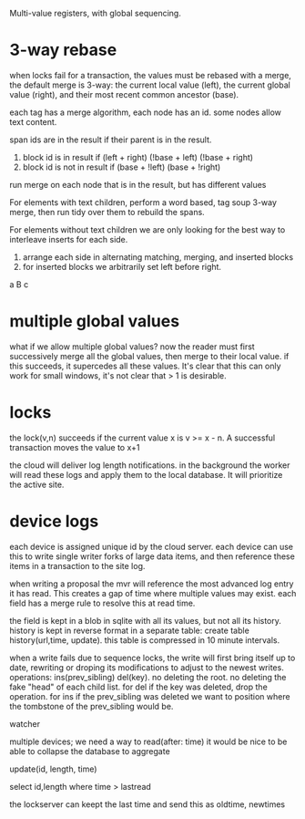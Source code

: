 

Multi-value registers, with global sequencing.

# 3-way rebase

when locks fail for a transaction, the values must be rebased with a merge, the default merge is 3-way: the current local value (left), the current global value (right), and their most recent common ancestor (base).

each tag has a merge algorithm, each node has an id. some nodes allow text content.

span ids are in the result if their parent is in the result.

1. block id is in result if
  (left + right)
  (!base + left)
  (!base + right)
2. block id is not in result if
  (base + !left)
  (base + !right)

run merge on each node that is in the result, but has different values

For elements with text children, perform a word based, tag soup 3-way merge, then run tidy over them to rebuild the spans.

For elements without text children we are only looking for the best way to interleave inserts for each side.
1. arrange each side in alternating matching, merging, and inserted blocks
2. for inserted blocks we arbitrarily set left before right.

a B c 



# multiple global values

what if we allow multiple global values? now the reader must first successively merge all the global values, then merge to their local value. if this succeeds, it supercedes all these values. It's clear that this can only work for small windows, it's not clear that > 1 is desirable. 


# locks
the lock(v,n) succeeds if the current value x is  v >= x - n. A successful transaction moves the value to x+1


the cloud will deliver log length notifications. in the background the worker will read these logs and apply them to the local database. It will prioritize the active site.

# device logs

each device is assigned unique id by the cloud server. each device can use this to write single writer forks of large data items, and then reference these items in a transaction to the site log.

when writing a proposal the mvr will reference the most advanced log entry it has read. This creates a gap of time where multiple values may exist. each field has a merge rule to resolve this at read time.

the field is kept in a blob in sqlite with all its values, but not all its history. history is kept in reverse format in a separate table: create table history(url,time, update). this table is compressed in 10 minute intervals.

when a write fails due to sequence locks, the write will first bring itself up to date, rewriting or droping its modifications to adjust to the newest writes.
operations: ins(prev_sibling) del(key). no deleting the root. no deleting the fake "head" of each child list. 
for del if the key was deleted, drop the operation.
for ins if the prev_sibling was deleted we want to position where the tombstone of the prev_sibling would be.


watcher

multiple devices; we need a way to read(after: time)
it would be nice to be able to collapse the database to aggregate

update(id, length, time)

select id,length where time > lastread

the lockserver can keept the last time and send this as oldtime, newtimes

